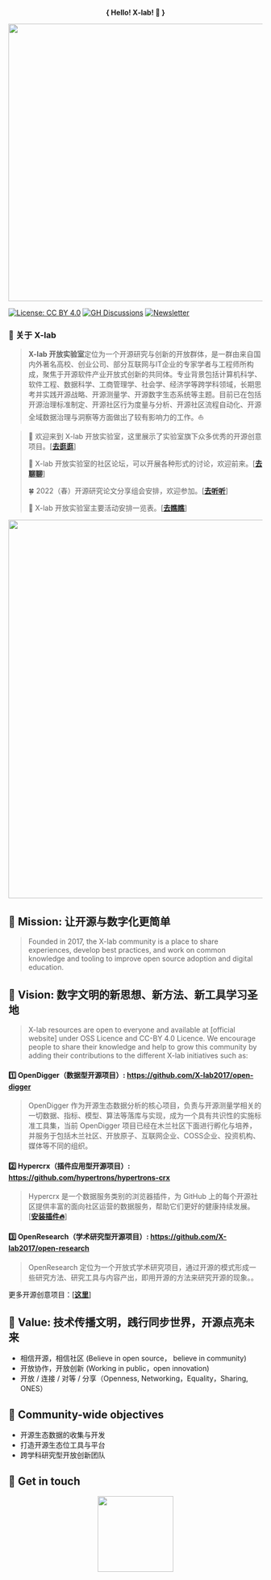 **<p align="center">{ Hello! X-lab! 👋 }</p>** 

<div align=center>
<img src="https://user-images.githubusercontent.com/15010826/165412908-eea08190-01bd-400d-94a7-04a32155b2fc.png" width="550px">
</div>

[![License: CC BY 4.0](https://img.shields.io/badge/License-CC_BY_4.0-lightgrey.svg)](https://creativecommons.org/licenses/by/4.0/)
[![GH Discussions](https://img.shields.io/badge/Xlab-Discussions-green)](https://github.com/orgs/X-lab2017/discussions)
[![Newsletter](https://img.shields.io/badge/Xlab-Newsletter-%2300FFFF)](https://www.getrevue.co/profile/x-lab)


### **🚩 关于 X-lab**

> **X-lab 开放实验室**定位为一个开源研究与创新的开放群体，是一群由来自国内外著名高校、创业公司、部分互联网与IT企业的专家学者与工程师所构成，聚焦于开源软件产业开放式创新的共同体。专业背景包括计算机科学、软件工程、数据科学、工商管理学、社会学、经济学等跨学科领域，长期思考并实践开源战略、开源测量学、开源数字生态系统等主题。目前已在包括开源治理标准制定、开源社区行为度量与分析、开源社区流程自动化、开源全域数据治理与洞察等方面做出了较有影响力的工作。⛵

> 👋 欢迎来到 X-lab 开放实验室，这里展示了实验室旗下众多优秀的开源创意项目。[[**去逛逛**](https://github.com/X-lab2017/open-wonderland "开源奇妙世界")]
> 
> 📣 X-lab 开放实验室的社区论坛，可以开展各种形式的讨论，欢迎前来。[[**去聊聊**](https://github.com/orgs/X-lab2017/discussions "社区论坛")]
>
> 🍀 2022（春）开源研究论文分享组会安排，欢迎参加。[[**去听听**](https://github.com/X-lab2017/open-research/tree/main/agenda "开源研究分享")]
>
> 🎊 X-lab 开放实验室主要活动安排一览表。[[**去瞧瞧**](https://github.com/X-lab2017/open-wonderland/tree/main/agenda "活动分享")]

<div align=center>
<img src="https://user-images.githubusercontent.com/15010826/180943441-5df8114b-c1bf-4803-887b-73455abf18ce.png" width="750px">
</div>

## 🚀 Mission: 让开源与数字化更简单


> Founded in 2017, the X-lab community is a place to share experiences, develop best practices, and work on common knowledge and tooling to improve open source adoption and digital education.



## 🔭 Vision: 数字文明的新思想、新方法、新工具学习圣地


> X-lab resources are open to everyone and available at [official website] under OSS Licence and CC-BY 4.0 Licence. We encourage people to share their knowledge and help to grow this community by adding their contributions to the different X-lab initiatives such as:

#### 1️⃣ **OpenDigger（数据型开源项目）**: https://github.com/X-lab2017/open-digger

> OpenDigger 作为开源生态数据分析的核心项目，负责与开源测量学相关的一切数据、指标、模型、算法等落库与实现，成为一个具有共识性的实施标准工具集，当前 OpenDigger 项目已经在木兰社区下面进行孵化与培养，并服务于包括木兰社区、开放原子、互联网企业、COSS企业、投资机构、媒体等不同的组织。

#### 2️⃣ **Hypercrx（插件应用型开源项目）**: https://github.com/hypertrons/hypertrons-crx

> Hypercrx 是一个数据服务类别的浏览器插件，为 GitHub 上的每个开源社区提供丰富的面向社区运营的数据服务，帮助它们更好的健康持续发展。[[**安装插件🔥**](https://github.com/hypertrons/hypertrons-crx/blob/master/INSTALLATION.md "Hypercrx 插件")]

#### 3️⃣ **OpenResearch（学术研究型开源项目）**: https://github.com/X-lab2017/open-research

> OpenResearch 定位为一个开放式学术研究项目，通过开源的模式形成一些研究方法、研究工具与内容产出，即用开源的方法来研究开源的现象。。

更多开源创意项目：[[**这里**](https://github.com/X-lab2017/open-wonderland "开源奇妙世界")]

## 🌟 Value: 技术传播文明，践行同步世界，开源点亮未来

- 相信开源，相信社区 (Believe in open source， believe in community)
- 开放协作，开放创新 (Working in public，open innovation)
- 开放 / 连接 / 对等 / 分享（Openness, Networking，Equality，Sharing, ONES）

## 📝 Community-wide objectives

- 开源生态数据的收集与开发
- 打造开源生态位工具与平台
- 跨学科研究型开放创新团队

## 👋 Get in touch

<div align=center>
<img src="https://user-images.githubusercontent.com/15010826/159158901-924e75ba-52c3-4991-98da-caba38579a9c.png" width="150px">
</div>

